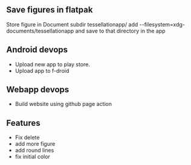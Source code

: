 ## Save figures in flatpak
Store figure in Document subdir tessellationapp/
add --filesystem=xdg-documents/tessellationapp  and save to that directory in the app


## Android devops

* Upload new app to play store.
* Upload app to f-droid

## Webapp devops

* Build website using github page action

## Features

* Fix delete
* add more figure
* add round lines
* fix initial color

